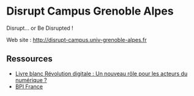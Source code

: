 # Disrupt Campus Grenoble Alpes

[logo]: http://disrupt-campus.univ-grenoble-alpes.fr/uas/DISRUPT/LOGO/logo_disrupt_1511.svg "Logo"

Disrupt... or Be Disrupted !

Web site : <http://disrupt-campus.univ-grenoble-alpes.fr>

## Ressources
* [Livre blanc Révolution digitale : Un nouveau rôle pour les acteurs du numérique ?](https://syntec-numerique.fr/sites/default/files/Documents/livre-blanc-innovation-technologies-revolution-digitale-syntec-numerique.PDF)
* [BPI France](http://www.bpifrance.fr/Recherche/(text)/disrupt-campus-28911)
